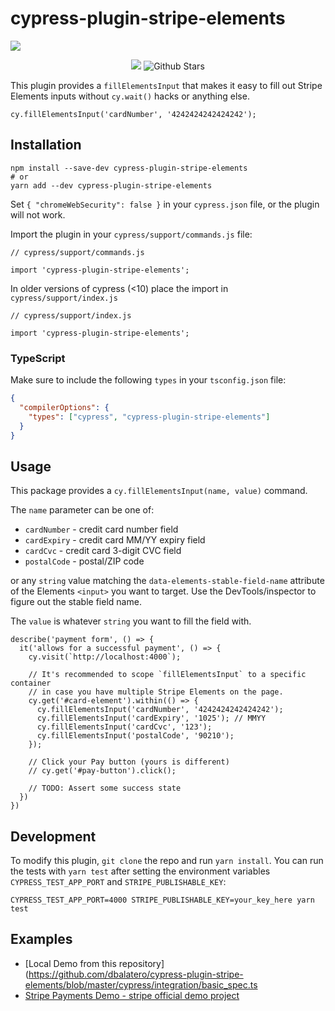 # cypress-plugin-stripe-elements

<img src="assets/cover.jpg" />
<p align="center" style="align: center;">
  <img src="https://github.com/dbalatero/cypress-plugin-stripe-elements/workflows/End-to-end%20tests/badge.svg" /> 

  <img src="https://img.shields.io/github/stars/dbalatero/cypress-plugin-stripe-elements" alt="Github Stars" />
</p>

This plugin provides a `fillElementsInput` that makes it easy to fill out
Stripe Elements inputs without `cy.wait()` hacks or anything else.

```es6
cy.fillElementsInput('cardNumber', '4242424242424242');
```

## Installation

```
npm install --save-dev cypress-plugin-stripe-elements
# or
yarn add --dev cypress-plugin-stripe-elements
```

Set `{ "chromeWebSecurity": false }` in your `cypress.json` file, or the plugin
will not work.

Import the plugin in your `cypress/support/commands.js` file:


```es6
// cypress/support/commands.js

import 'cypress-plugin-stripe-elements';
```

In older versions of cypress (<10) place the import in `cypress/support/index.js`

```es6
// cypress/support/index.js

import 'cypress-plugin-stripe-elements';
```

### TypeScript

Make sure to include the following `types` in your `tsconfig.json` file:

```json 
{
  "compilerOptions": {
    "types": ["cypress", "cypress-plugin-stripe-elements"]
  }
}
```

## Usage

This package provides a `cy.fillElementsInput(name, value)` command.

The `name` parameter can be one of:

* `cardNumber` - credit card number field
* `cardExpiry` - credit card MM/YY expiry field
* `cardCvc` - credit card 3-digit CVC field
* `postalCode` - postal/ZIP code

or any `string` value matching the `data-elements-stable-field-name` attribute
of the Elements `<input>` you want to target. Use the DevTools/inspector to
figure out the stable field name.

The `value` is whatever `string` you want to fill the field with.

```es6
describe('payment form', () => {
  it('allows for a successful payment', () => {
    cy.visit(`http://localhost:4000`);

    // It's recommended to scope `fillElementsInput` to a specific container
    // in case you have multiple Stripe Elements on the page.
    cy.get('#card-element').within(() => {
      cy.fillElementsInput('cardNumber', '4242424242424242');
      cy.fillElementsInput('cardExpiry', '1025'); // MMYY
      cy.fillElementsInput('cardCvc', '123');
      cy.fillElementsInput('postalCode', '90210');
    });

    // Click your Pay button (yours is different)
    // cy.get('#pay-button').click();

    // TODO: Assert some success state
  })
})
```

## Development

To modify this plugin, `git clone` the repo and run `yarn install`. You can run
the tests with `yarn test` after setting the environment variables `CYPRESS_TEST_APP_PORT` and `STRIPE_PUBLISHABLE_KEY`:

```
CYPRESS_TEST_APP_PORT=4000 STRIPE_PUBLISHABLE_KEY=your_key_here yarn test
```

## Examples

- [Local Demo from this repository](https://github.com/dbalatero/cypress-plugin-stripe-elements/blob/master/cypress/integration/basic_spec.ts
- [Stripe Payments Demo - stripe official demo project](https://github.com/riccardogiorato/cypress-for-everything/blob/main/examples/stripe/cypress/integration/stripe-elements.ts)
